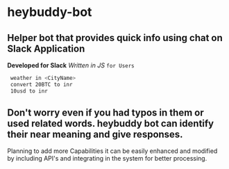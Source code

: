 # heybuddy-bot

## Helper bot that provides quick info using chat on Slack Application

**Developed for Slack** *Written in JS* `for Users`

```bash
 weather in <CityName>
 convert 20BTC to inr
 10usd to inr
```
## Don't worry even if you had typos in them or used related words. heybuddy bot can identify their near meaning and give responses.

Planning to add more Capabilities it can be easily enhanced and modified by including API's
and integrating in the system for better processing.
